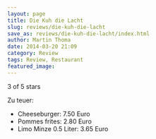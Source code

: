 ```yaml
---
layout: page
title: Die Kuh die Lacht
slug: reviews/die-kuh-die-lacht
save_as: reviews/die-kuh-die-lacht/index.html
author: Martin Thoma
date: 2014-03-20 21:09
category: Review
tags: Review, Restaurant
featured_image:
---
```


3 of 5 stars

Zu teuer:

* Cheeseburger: 7.50 Euro
* Pommes frites: 2.80 Euro
* Limo Minze 0.5 Liter: 3.65 Euro
